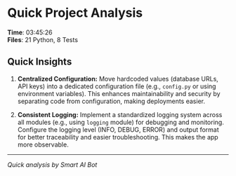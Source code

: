 # Quick Project Analysis

**Time**: 03:45:26  
**Files**: 21 Python, 8 Tests

## Quick Insights

1. **Centralized Configuration:**  Move hardcoded values (database URLs, API keys) into a dedicated configuration file (e.g., `config.py` or using environment variables). This enhances maintainability and security by separating code from configuration, making deployments easier.

2. **Consistent Logging:** Implement a standardized logging system across all modules (e.g., using `logging` module) for debugging and monitoring. Configure the logging level (INFO, DEBUG, ERROR) and output format for better traceability and easier troubleshooting. This makes the app more observable.


---
*Quick analysis by Smart AI Bot*

